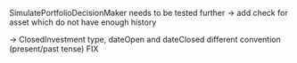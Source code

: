 SimulatePortfolioDecisionMaker needs to be tested further
-> add check for asset which do not have enough history

-> ClosedInvestment type, dateOpen and dateClosed different convention (present/past tense) FIX
